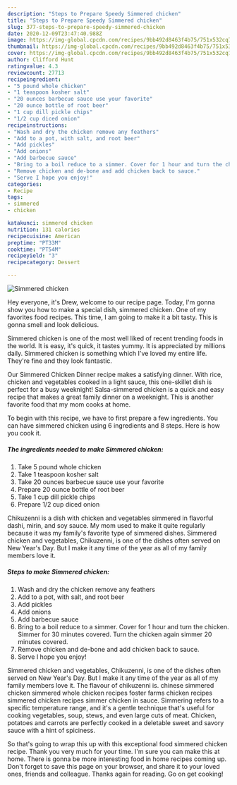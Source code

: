 ```yaml
---
description: "Steps to Prepare Speedy Simmered chicken"
title: "Steps to Prepare Speedy Simmered chicken"
slug: 377-steps-to-prepare-speedy-simmered-chicken
date: 2020-12-09T23:47:40.988Z
image: https://img-global.cpcdn.com/recipes/9bb492d8463f4b75/751x532cq70/simmered-chicken-recipe-main-photo.jpg
thumbnail: https://img-global.cpcdn.com/recipes/9bb492d8463f4b75/751x532cq70/simmered-chicken-recipe-main-photo.jpg
cover: https://img-global.cpcdn.com/recipes/9bb492d8463f4b75/751x532cq70/simmered-chicken-recipe-main-photo.jpg
author: Clifford Hunt
ratingvalue: 4.3
reviewcount: 27713
recipeingredient:
- "5 pound whole chicken"
- "1 teaspoon kosher salt"
- "20 ounces barbecue sauce use your favorite"
- "20 ounce bottle of root beer"
- "1 cup dill pickle chips"
- "1/2 cup diced onion"
recipeinstructions:
- "Wash and dry the chicken remove any feathers"
- "Add to a pot, with salt, and root beer"
- "Add pickles"
- "Add onions"
- "Add barbecue sauce"
- "Bring to a boil reduce to a simmer. Cover for 1 hour and turn the chicken. Simmer for 30 minutes covered. Turn the chicken again simmer 20 minutes covered."
- "Remove chicken and de-bone and add chicken back to sauce."
- "Serve I hope you enjoy!"
categories:
- Recipe
tags:
- simmered
- chicken

katakunci: simmered chicken 
nutrition: 131 calories
recipecuisine: American
preptime: "PT33M"
cooktime: "PT54M"
recipeyield: "3"
recipecategory: Dessert

---
```



![Simmered chicken](https://img-global.cpcdn.com/recipes/9bb492d8463f4b75/751x532cq70/simmered-chicken-recipe-main-photo.jpg)

Hey everyone, it's Drew, welcome to our recipe page. Today, I'm gonna show you how to make a special dish, simmered chicken. One of my favorites food recipes. This time, I am going to make it a bit tasty. This is gonna smell and look delicious.

Simmered chicken is one of the most well liked of recent trending foods in the world. It is easy, it's quick, it tastes yummy. It is appreciated by millions daily. Simmered chicken is something which I've loved my entire life. They're fine and they look fantastic.

Our Simmered Chicken Dinner recipe makes a satisfying dinner. With rice, chicken and vegetables cooked in a light sauce, this one-skillet dish is perfect for a busy weeknight! Salsa-simmered chicken is a quick and easy recipe that makes a great family dinner on a weeknight. This is another favorite food that my mom cooks at home.


To begin with this recipe, we have to first prepare a few ingredients. You can have simmered chicken using 6 ingredients and 8 steps. Here is how you cook it.

<!--inarticleads1-->

##### The ingredients needed to make Simmered chicken:

1. Take 5 pound whole chicken
1. Take 1 teaspoon kosher salt
1. Take 20 ounces barbecue sauce use your favorite
1. Prepare 20 ounce bottle of root beer
1. Take 1 cup dill pickle chips
1. Prepare 1/2 cup diced onion


Chikuzenni is a dish with chicken and vegetables simmered in flavorful dashi, mirin, and soy sauce. My mom used to make it quite regularly because it was my family&#39;s favorite type of simmered dishes. Simmered chicken and vegetables, Chikuzenni­­­, is one of the dishes often served on New Year&#39;s Day. But I make it any time of the year as all of my family members love it. 

<!--inarticleads2-->

##### Steps to make Simmered chicken:

1. Wash and dry the chicken remove any feathers
1. Add to a pot, with salt, and root beer
1. Add pickles
1. Add onions
1. Add barbecue sauce
1. Bring to a boil reduce to a simmer. Cover for 1 hour and turn the chicken. Simmer for 30 minutes covered. Turn the chicken again simmer 20 minutes covered.
1. Remove chicken and de-bone and add chicken back to sauce.
1. Serve I hope you enjoy!


Simmered chicken and vegetables, Chikuzenni­­­, is one of the dishes often served on New Year&#39;s Day. But I make it any time of the year as all of my family members love it. The flavour of chikuzenni is. chinese simmered chicken simmered whole chicken recipes foster farms chicken recipes simmered chicken recipes simmer chicken in sauce. Simmering refers to a specific temperature range, and it&#39;s a gentle technique that&#39;s useful for cooking vegetables, soup, stews, and even large cuts of meat. Chicken, potatoes and carrots are perfectly cooked in a deletable sweet and savory sauce with a hint of spiciness. 

So that's going to wrap this up with this exceptional food simmered chicken recipe. Thank you very much for your time. I'm sure you can make this at home. There is gonna be more interesting food in home recipes coming up. Don't forget to save this page on your browser, and share it to your loved ones, friends and colleague. Thanks again for reading. Go on get cooking!
